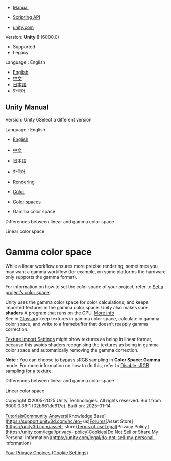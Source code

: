 [](https://docs.unity3d.com)

  * [Manual](../Manual/index.html)
  * [Scripting API](../ScriptReference/index.html)

  * [unity.com](https://unity.com/)

Version: **Unity 6** (6000.0)

  * Supported
  * Legacy

Language : English

  * [English](/Manual/gamma-color-space.html)
  * [中文](/cn/current/Manual/gamma-color-space.html)
  * [日本語](/ja/current/Manual/gamma-color-space.html)
  * [한국어](/kr/current/Manual/gamma-color-space.html)

[](https://docs.unity3d.com)

## Unity Manual

Version: Unity 6Select a different version

Language : English

  * [English](/Manual/gamma-color-space.html)
  * [中文](/cn/current/Manual/gamma-color-space.html)
  * [日本語](/ja/current/Manual/gamma-color-space.html)
  * [한국어](/kr/current/Manual/gamma-color-space.html)

  * [Rendering](rendering-and-post-processing.html)
  * [Color](graphics-color.html)
  * [Color spaces](color-spaces-landing.html)
  * Gamma color space

[](differences-linear-gamma-color-space.html)

Differences between linear and gamma color space

[](linear-color-space-landing.html)

Linear color space

# Gamma color space

While a linear workflow ensures more precise rendering, sometimes you may want
a gamma workflow (for example, on some platforms the hardware only supports
the gamma format).

For information on how to set the color space of your project, refer to [Set a
project’s color space](set-project-color-space.html).

Unity uses the gamma color space for color calculations, and keeps imported
textures in the gamma color space. Unity also makes sure **shaders** A program
that runs on the GPU. [More info](Shaders.html)  
See in [Glossary](Glossary.html#Shader) keep textures in gamma color space,
calculate in gamma color space, and write to a framebuffer that doesn’t
reapply gamma correction.

[Texture Import Settings](class-TextureImporter.html) might show textures as
being in linear format, because this avoids shaders recognising the textures
as being in gamma color space and automatically removing the gamma correction.

**Note** : You can choose to bypass sRGB sampling in **Color Space: Gamma**
mode. For more information on how to do this, refer to [Disable sRGB sampling
for a texture](disable-srgb-sampling-textures.html).

[](differences-linear-gamma-color-space.html)

Differences between linear and gamma color space

[](linear-color-space-landing.html)

Linear color space

Copyright ©2005-2025 Unity Technologies. All rights reserved. Built from
6000.0.36f1 (02b661dc617c). Built on: 2025-01-14.

[Tutorials](https://learn.unity.com/)[Community
Answers](https://answers.unity3d.com)[Knowledge
Base](https://support.unity3d.com/hc/en-
us)[Forums](https://forum.unity3d.com)[Asset Store](https://unity3d.com/asset-
store)[Terms of
use](https://docs.unity3d.com/Manual/TermsOfUse.html)[Legal](https://unity.com/legal)[Privacy
Policy](https://unity.com/legal/privacy-
policy)[Cookies](https://unity.com/legal/cookie-policy)[Do Not Sell or Share
My Personal Information](https://unity.com/legal/do-not-sell-my-personal-
information)

[Your Privacy Choices (Cookie Settings)](javascript:void\(0\);)

